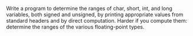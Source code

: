 Write a program to determine the ranges of char, short, int, and long
variables, both signed and unsigned, by printing appropriate values from
standard headers and by direct computation.  Harder if you compute them:
determine the ranges of the various floating-point types.

